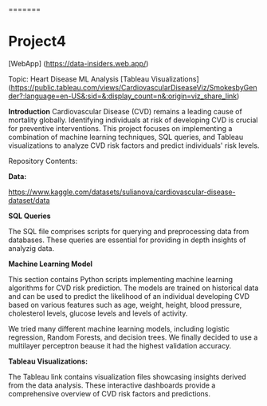 =======
# Project4
[WebApp] (https://data-insiders.web.app/)

Topic: Heart Disease ML Analysis 
 [Tableau Visualizations] (https://public.tableau.com/views/CardiovascularDiseaseViz/SmokesbyGender?:language=en-US&:sid=&:display_count=n&:origin=viz_share_link)

**Introduction**
Cardiovascular Disease (CVD) remains a leading cause of mortality globally. Identifying individuals at risk of developing CVD is crucial for preventive interventions. This project focuses on implementing a combination of machine learning techniques, SQL queries, and Tableau visualizations to analyze CVD risk factors and predict individuals' risk levels.

Repository Contents:

**Data:**

https://www.kaggle.com/datasets/sulianova/cardiovascular-disease-dataset/data

**SQL Queries**

The SQL file comprises scripts for querying and preprocessing data from databases. These queries are essential for providing in depth insights of analyzig data.

**Machine Learning Model**

This section contains Python scripts implementing machine learning algorithms for CVD risk prediction. The models are trained on historical data and can be used to predict the likelihood of an individual developing CVD based on various features such as age, weight, height, blood pressure, cholesterol levels, glucose levels and levels of activity.

We tried many different machine learning models, including logistic regression, Random Forests, and decision trees. We finally decided to use a multilayer perceptron beause it had the highest validation accuracy.

**Tableau Visualizations:**

The Tableau link contains visualization files showcasing insights derived from the data analysis. These interactive dashboards provide a comprehensive overview of CVD risk factors and predictions.

